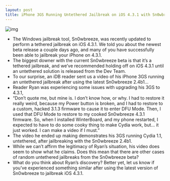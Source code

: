 ```yaml
---
layout: post
title: iPhone 3GS Running Untethered Jailbreak on iOS 4.3.1 with Sn0wbreeze Beta [Video]
---
```

![img](http://media.idownloadblog.com/wp-content/uploads/2011/03/Sn0wbreeze.png)
* The Windows jailbreak tool, Sn0wbreeze, was recently updated to perform a tethered jailbreak on iOS 4.3.1. We told you about the newest beta release a couple days ago, and many of you have successfully been able to jailbreak your iPhone on 4.3.1.
* The biggest downer with the current Sn0wbreeze beta is that it’s a tethered jailbreak, and we’ve recommended holding off on iOS 4.3.1 until an untethered solution is released from the Dev Team.
* To our surprise, an iDB reader sent us a video of his iPhone 3GS running an untethered jailbreak after using the latest Sn0wbreeze 2.4b1…
* Reader Ryan was experiencing some issues with upgrading his 3GS to 4.3.1,
* “Don’t quote me, but mine is. I don’t know how, or why. I had to restore it really weird, because my Power button is broken, and I had to restore to a custom, hacked 3.1.3 firmware to cause it to enter DFU Mode. Then, I used that DFU Mode to restore to my cooked Sn0wbreeze 4.3.1 firmware. So, when I installed WinterBoard, and my phone restarted, I expected to have to do some cooky thing to make Cydia work, but… it just worked. I can make a video if I must.”
* The video he ended up making demonstrates his 3GS running Cydia 1.1, untethered, after jailbreaking with the Sn0wbreeze 2.4b1.
* While we can’t affirm the legitimacy of Ryan’s situation, his video does seem to show what he claims. Does this mean that there are other cases of random untethered jailbreaks from the Sn0wbreeze beta?
* What do you think about Ryan’s discovery? Better yet, let us know if you’ve experienced something similar after using the latest version of Sn0wbreeze to jailbreak iOS 4.3.1.

